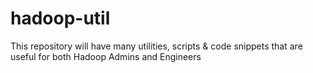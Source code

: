 # hadoop-util

This repository will have many utilities, scripts & code snippets that are useful for both Hadoop Admins and Engineers
